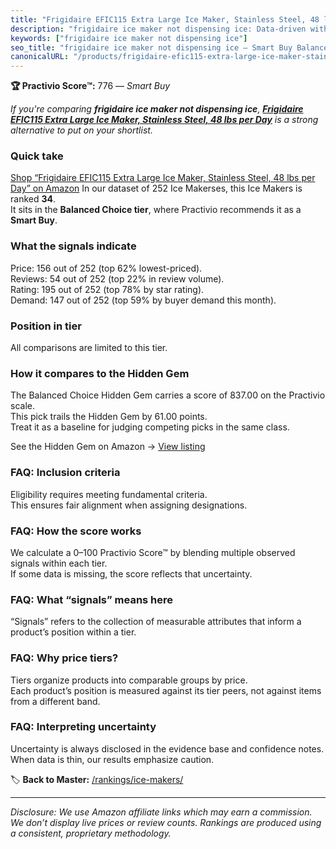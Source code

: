 ```yaml
---
title: "Frigidaire EFIC115 Extra Large Ice Maker, Stainless Steel, 48 lbs per Day"
description: "frigidaire ice maker not dispensing ice: Data-driven within Balanced Choice ranking using the Practivio Score™. Positioned by quality, value, demand, findabili…"
keywords: ["frigidaire ice maker not dispensing ice"]
seo_title: "frigidaire ice maker not dispensing ice — Smart Buy Balanced Choice (2025)"
canonicalURL: "/products/frigidaire-efic115-extra-large-ice-maker-stainless-steel-48-lbs-per-day-B075CPXP1H/"
---
```


**🏆 Practivio Score™:** 776 — _Smart Buy_


*If you're comparing **frigidaire ice maker not dispensing ice**, **[Frigidaire EFIC115 Extra Large Ice Maker, Stainless Steel, 48 lbs per Day](https://www.amazon.com/dp/B075CPXP1H?tag=practivio-20)** is a strong alternative to put on your shortlist.*
### Quick take
[Shop “Frigidaire EFIC115 Extra Large Ice Maker, Stainless Steel, 48 lbs per Day” on Amazon](https://www.amazon.com/dp/B075CPXP1H?tag=practivio-20)
In our dataset of 252 Ice Makerses, this Ice Makers is ranked **34**.  
It sits in the **Balanced Choice tier**, where Practivio recommends it as a **Smart Buy**.

### What the signals indicate
Price: 156 out of 252 (top 62% lowest-priced).  
Reviews: 54 out of 252 (top 22% in review volume).  
Rating: 195 out of 252 (top 78% by star rating).  
Demand: 147 out of 252 (top 59% by buyer demand this month).

### Position in tier
All comparisons are limited to this tier.

### How it compares to the Hidden Gem
The Balanced Choice Hidden Gem carries a score of 837.00 on the Practivio scale.  
This pick trails the Hidden Gem by 61.00 points.  
Treat it as a baseline for judging competing picks in the same class.  

See the Hidden Gem on Amazon → [View listing](https://www.amazon.com/dp/B0C32SGKMJ?tag=practivio-20)

### FAQ: Inclusion criteria
Eligibility requires meeting fundamental criteria.  
This ensures fair alignment when assigning designations.

### FAQ: How the score works
We calculate a 0–100 Practivio Score™ by blending multiple observed signals within each tier.  
If some data is missing, the score reflects that uncertainty.

### FAQ: What “signals” means here
“Signals” refers to the collection of measurable attributes that inform a product’s position within a tier.

### FAQ: Why price tiers?
Tiers organize products into comparable groups by price.  
Each product’s position is measured against its tier peers, not against items from a different band.

### FAQ: Interpreting uncertainty
Uncertainty is always disclosed in the evidence base and confidence notes.  
When data is thin, our results emphasize caution.


🏷️ **Back to Master:** [/rankings/ice-makers/](/rankings/ice-makers/)

---
_Disclosure: We use Amazon affiliate links which may earn a commission. We don’t display live prices or review counts. Rankings are produced using a consistent, proprietary methodology._
